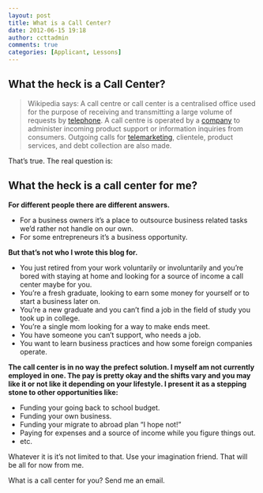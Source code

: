 ```yaml
---
layout: post
title: What is a Call Center?
date: 2012-06-15 19:18
author: ccttadmin
comments: true
categories: [Applicant, Lessons]
---
```

<h2>What the heck is a Call Center?</h2>
<blockquote>Wikipedia says:<strong><strong>
</strong></strong>A call centre or call center is a centralised office used for the purpose of receiving and transmitting a large volume of requests by <a href="http://en.wikipedia.org/wiki/Telephone">telephone</a>. A call centre is operated by a <a href="http://en.wikipedia.org/wiki/Company">company</a> to administer incoming product support or information inquiries from consumers. Outgoing calls for <a href="http://en.wikipedia.org/wiki/Telemarketing">telemarketing</a>, clientele, product services, and debt collection are also made.</blockquote>
That’s true.
The real question is:
<h2>What the heck is a call center for me?</h2>
<strong><strong>For different people there are different answers.
</strong></strong>
<ul>
	<li>For a business owners it’s a place to outsource business related tasks we’d rather not handle on our own.</li>
	<li>For some entrepreneurs it’s a business opportunity.</li>
</ul>
<strong><strong>But that’s not who I wrote this blog for.
</strong></strong>
<ul>
	<li>You just retired from your work voluntarily or involuntarily and you’re bored with staying at home and looking for a source of income a call center maybe for you.</li>
	<li>You’re a fresh graduate, looking to earn some money for yourself or to start a business later on.</li>
	<li>You’re a new graduate and you can’t find a job in the field of study you took up in college.</li>
	<li>You’re a single mom looking for a way to make ends meet.</li>
	<li>You have someone you can’t support, who needs a job.</li>
	<li>You want to learn business practices and how some foreign companies operate.</li>
</ul>
<strong>The call center is in no way the prefect solution. I myself am not currently employed in one. The pay is pretty okay and the shifts vary and you may like it or not like it depending on your lifestyle.
I present it as a stepping stone to other opportunities like:
</strong>
<ul>
	<li>Funding your going back to school budget.</li>
	<li>Funding your own business.</li>
	<li>Funding your migrate to abroad plan “I hope not!”</li>
	<li>Paying for expenses and a source of income while you figure things out.</li>
	<li>etc.</li>
</ul>
Whatever it is it’s not limited to that. Use your imagination friend. That will be all for now from me.

What is a call center for you? Send me an email.
